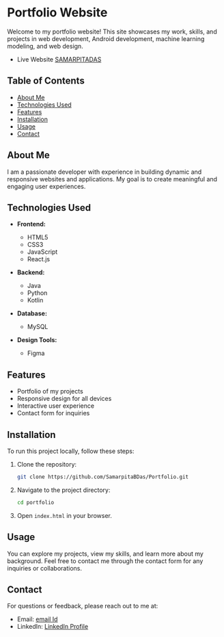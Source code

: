 # Portfolio Website

Welcome to my portfolio website! This site showcases my work, skills, and projects in web development, Android development, machine learning modeling, and web design.

- Live Website [SAMARPITADAS](https://samarpitabdas.github.io/Portfolio/)

## Table of Contents

- [About Me](#about-me)
- [Technologies Used](#technologies-used)
- [Features](#features)
- [Installation](#installation)
- [Usage](#usage)
- [Contact](#contact)

## About Me

I am a passionate developer with experience in building dynamic and responsive websites and applications. My goal is to create meaningful and engaging user experiences.

## Technologies Used

- **Frontend:**
  - HTML5
  - CSS3
  - JavaScript
  - React.js

- **Backend:**
  - Java
  - Python
  - Kotlin

- **Database:**
  - MySQL

- **Design Tools:**
  - Figma

## Features

- Portfolio of my projects
- Responsive design for all devices
- Interactive user experience
- Contact form for inquiries

## Installation

To run this project locally, follow these steps:

1. Clone the repository:
   ```bash
   git clone https://github.com/SamarpitaBDas/Portfolio.git
   ```
2. Navigate to the project directory:
   ```bash
   cd portfolio
   ```
3. Open `index.html` in your browser.

## Usage

You can explore my projects, view my skills, and learn more about my background. Feel free to contact me through the contact form for any inquiries or collaborations.

## Contact

For questions or feedback, please reach out to me at:

- Email: [email Id](mailto:samarpitabdas@gmail.com)
- LinkedIn: [ LinkedIn Profile](https://www.linkedin.com/in/samarpitabdas)
